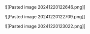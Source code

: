 ![[Pasted image 20241220122646.png]]


![[Pasted image 20241220122709.png]]


![[Pasted image 20241220123022.png]]